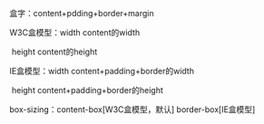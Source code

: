盒字：content+pdding+border+margin

W3C盒模型：width content的width

​		         height  content的height

IE盒模型：width content+padding+border的width

​                    height content+padding+border的height

box-sizing：content-box[W3C盒模型，默认]  border-box[IE盒模型]